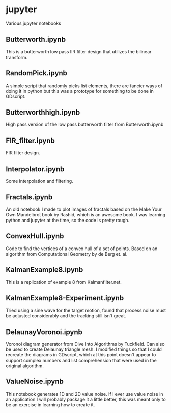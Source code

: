 # jupyter
Various jupyter notebooks

## Butterworth.ipynb

This is a butterworth low pass IIR filter design that utilizes the bilinear transform.


## RandomPick.ipynb

A simple script that randomly picks list elements, there are fancier ways of doing it in python but this was a prototype for something to be done in GDscript.


## Butterworthhigh.ipynb

High pass version of the low pass butterworth filter from Butterworth.ipynb


## FIR_filter.ipynb

FIR filter design.


## Interpolator.ipynb

Some interpolation and filtering.


## Fractals.ipynb

An old notebook I made to plot images of fractals based on the Make Your Own Mandelbrot book by Rashid, which is an awesome book.  I was learning python and jupyter at the time, so the code is pretty rough.


## ConvexHull.ipynb

Code to find the vertices of a convex hull of a set of points.  Based on an algorithm from Computational Geometry by de Berg et. al.


## KalmanExample8.ipynb

This is a replication of example 8 from Kalmanfilter.net.


## KalmanExample8-Experiment.ipynb

Tried using a sine wave for the target motion, found that process noise must be adjusted considerably and the tracking still isn't great.


## DelaunayVoronoi.ipynb

Voronoi diagram generator from Dive Into Algorithms by Tuckfield.  Can also be used to create Delaunay triangle mesh.  I modified things so that
I could recreate the diagrams in GDscript, which at this point doesn't appear to support complex numbers and list comprehension that were used
in the original algorithm.


## ValueNoise.ipynb

This notebook generates 1D and 2D value noise.  If I ever use value noise in an application I will probably package it a little better, this
was meant only to be an exercise in learning how to create it.
